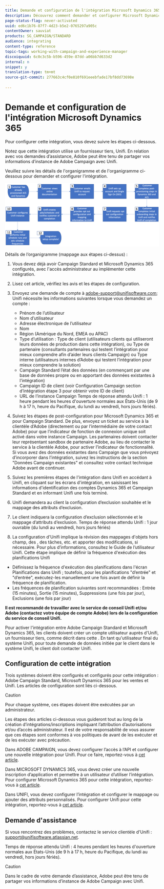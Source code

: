 ```yaml
---
title: Demande et configuration de l'intégration Microsoft Dynamics 365
description: Découvrez comment demander et configurer Microsoft Dynamics 365 avec l'intégration Campaign Standard
page-status-flag: never-activated
uuid: ed6c1b76-87f7-4d23-b5e2-0765297a905c
contentOwner: sauviat
products: SG_CAMPAIGN/STANDARD
audience: integrating
content-type: reference
topic-tags: working-with-campaign-and-experience-manager
discoiquuid: 6c0c3c5b-b596-459e-87dd-a06bb7d633d2
internal: n
snippet: y
translation-type: tm+mt
source-git-commit: 277663c4cf0e810f691eeebfade17bf8dd73698e

---
```



# Demande et configuration de l&#39;intégration Microsoft Dynamics 365

Pour configurer cette intégration, vous devez suivre les étapes ci-dessous.

Notez que cette intégration utilise un fournisseur tiers, Unifi.  En relation avec vos demandes d’assistance, Adobe peut être tenu de partager vos informations d’instance de Adobe Campaign  avec Unifi.

Veuillez suivre les détails de l&#39;organigramme et de l&#39;organigramme ci-dessous pour demander et configurer l&#39;intégration.

![](assets/provisioning-wf.png)

Détails de l’organigramme (mappage aux étapes ci-dessus) :

1. Vous devez déjà avoir Campaign Standard et Microsoft Dynamics 365 configurés, avec l&#39;accès administrateur au  implémenter cette intégration.

1. Lisez cet article, vérifiez les avis et les étapes de configuration.

1. Envoyez une demande de compte à adobe-support@unifisoftware.com; Unifi nécessite les informations suivantes lorsque vous demandez un compte :
   * Prénom de l’utilisateur
   * Nom d’utilisateur
   * Adresse électronique de l’utilisateur
   * Nom 
   * Région (Amérique du Nord, EMEA ou APAC)
   * Type d’utilisation :  Type de client (utilisateurs clients qui utiliseront leurs données de production dans cette intégration), ou Type de partenaire (consultants partenaires qui testent l’intégration pour mieux comprendre afin d’aider leurs clients Campaign) ou Type interne (utilisateurs internes d’Adobe qui testent l’intégration pour mieux comprendre la solution)
   * Campaign Standard l’état des données (en commençant par une base de données propre ou en apportant des données existantes à l’intégration)
   * Campaign ID de client (voir Configuration Campaign section d’intégration étape 3 pour obtenir votre ID de client)
   * URL de l’instance Campaign
   Temps de réponse attendu Unifi : 1 heure pendant les heures d&#39;ouverture normales aux États-Unis (de 9 h à 17 h, heure du Pacifique, du lundi au vendredi, hors jours fériés).

1. Suivez les étapes de post-configuration pour Microsoft Dynamics 365 et pour Campaign Standard.
De plus, envoyez un ticket au service à la clientèle d’Adobe (directement ou par l’intermédiaire de votre contact Adobe) pour que l’indicateur de fonction de connexion unique soit activé dans votre instance Campaign. Les partenaires doivent contacter leur représentant sandbox de partenaire Adobe, au lieu de contacter le service à la clientèle Adobe, pour activer l’indicateur de fonctionnalité.
Si vous avez des données existantes dans Campaign que vous prévoyez d’incorporer dans l’intégration, suivez les instructions de la section &quot;Données Campaign existantes&quot; et consultez votre contact technique Adobe avant de continuer.

1. Suivez les premières étapes de l&#39;intégration dans Unifi en accédant à Unifi, en cliquant sur les écrans d&#39;intégration, en saisissant les informations d&#39;identification des comptes Dynamics 365 et Campaign Standard et en informant Unifi une fois terminé.

1. Unifi demandera au client la configuration d’exclusion souhaitée et le mappage des attributs d’exclusion.

1. Le client indiquera la configuration d’exclusion sélectionnée et le mappage d’attributs d’exclusion.
Temps de réponse attendu Unifi : 1 jour ouvrable (du lundi au vendredi, hors jours fériés)

1. La configuration d&#39;Unifi implique la révision des mappages d&#39;objets hors champ, des , des tâches, etc. et apporter des modifications, si nécessaire.  Pour plus d’informations, consultez le Guide de l’utilisateur Unifi.
Cette étape implique de définir la fréquence d&#39;exécution des planifications Unifi
* Définissez la fréquence d&#39;exécution des planifications dans l&#39;écran Planifications dans Unifi ; toutefois, pour les planifications &quot;d’entrée&quot; et &quot;d’entrée&quot;, exécutez-les manuellement une fois avant de définir la fréquence de planification.
* Les fréquences de planification suivantes sont recommandées : Entrée (15 minutes), Sortie (15 minutes), Suppressions (une fois par jour), Exclusions (une fois par jour)

**Il est recommandé de travailler avec le service de conseil Unifi et/ou Adobe (contactez votre équipe de compte Adobe) lors de la configuration du service de conseil Unifi.**

Pour activer l&#39;intégration entre  Adobe Campaign Standard et Microsoft Dynamics 365, les clients doivent créer un compte utilisateur auprès d&#39;Unifi, un fournisseur tiers, comme décrit dans cette .   En tant qu&#39;utilisateur final du système Unifi, pour toute demande de données initiée par le client dans le système Unifi, le client doit contacter Unifi.

## Configuration de cette intégration

Trois systèmes doivent être configurés et configurés pour cette intégration :  Adobe Campaign Standard, Microsoft Dynamics 365 pour les ventes et Unifi. Les articles de configuration sont liés ci-dessous.

>[!CAUTION]
>
>Pour chaque système, ces étapes doivent être exécutées par un administrateur.
>
>Les étapes des articles ci-dessous vous guideront tout au long de la création d’intégrations/inscriptions impliquant l’attribution d’autorisations et/ou d’accès administrateur.  Il est de votre responsabilité de vous assurer que ces étapes sont conformes à vos  politiques de avant de les exécuter et de les exécuter avec précaution.

Dans  ADOBE CAMPAIGN, vous devez configurer l’accès à l’API et configurer une nouvelle intégration pour Unifi. Pour ce faire, reportez-vous à [cet article](../../integrating/using/configure-adobe-io-for-ms-dynamic.md).

Dans MICROSOFT DYNAMICS 365, vous devez créer une nouvelle inscription d’application et permettre à un utilisateur d’utiliser l’intégration.  Pour configurer Microsoft Dynamics 365 pour cette intégration, reportez-vous à [cet article](../../integrating/using/configure-microsoft-dynamics-365-for-campaign-integration.md).

Dans UNIFI, vous devez configurer l’intégration et configurer le mappage ou ajouter des attributs personnalisés. Pour configurer Unifi pour cette intégration, reportez-vous à [cet article](../../integrating/using/configure-unifi-for-microsoft-dynamics-365-integration.md).

## Demande d&#39;assistance

Si vous rencontrez des problèmes, contactez le service clientèle d&#39;Unifi : [support@unifisoftware.atlassian.net](mailto:support@unifisoftware.atlassian.net).

Temps de réponse attendu Unifi : 4 heures pendant les heures d&#39;ouverture normales aux États-Unis (de 9 h à 17 h, heure du Pacifique, du lundi au vendredi, hors jours fériés).

>[!CAUTION]
>
>Dans le cadre de votre demande d’assistance, Adobe peut être tenu de partager vos informations d’instance de Adobe Campaign  avec Unifi.